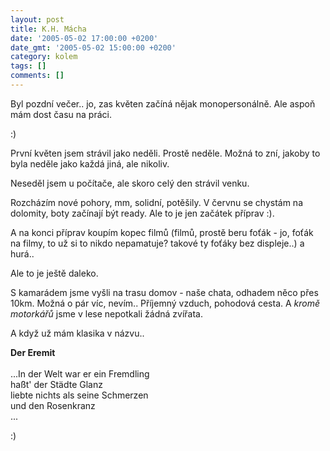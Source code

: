 ```yaml
---
layout: post
title: K.H. Mácha
date: '2005-05-02 17:00:00 +0200'
date_gmt: '2005-05-02 15:00:00 +0200'
category: kolem
tags: []
comments: []
---
```

<p>Byl pozdní večer.. jo, zas květen začíná nějak monopersonálně. Ale aspoň mám dost času na práci.</p>
<p>:)</p>
<p>První květen jsem strávil jako neděli. Prostě neděle. Možná to zní, jakoby to byla neděle jako
každá jiná, ale nikoliv.</p>
<p>Neseděl jsem u počítače, ale skoro celý den strávil venku.</p>
<p>Rozcházím nové pohory, mm, solidní, potěšily. V červnu se chystám na dolomity,
boty začínají být ready. Ale to je jen začátek příprav :).</p>
<p>A na konci příprav koupím kopec filmů (filmů, prostě beru foťák - jo, foťák na filmy,
to už si to nikdo nepamatuje? takové ty foťáky bez displeje..) a hurá..</p>
<p>Ale to je ještě daleko.</p>
<p>S kamarádem jsme vyšli na trasu domov - naše chata, odhadem něco přes 10km. Možná o pár víc,
nevím.. Příjemný vzduch, pohodová cesta. A <em>kromě motorkářů</em> jsme v lese nepotkali
žádná zvířata.</p>
<p>A když už mám klasika v názvu..</p>
<p class="odsazeny"><strong>Der Eremit</strong><br><br>...In der Welt war er ein Fremdling<br>haßt' der Städte Glanz<br>liebte nichts als seine Schmerzen<br>und den Rosenkranz<br>...</p>
<p>:)</p>

